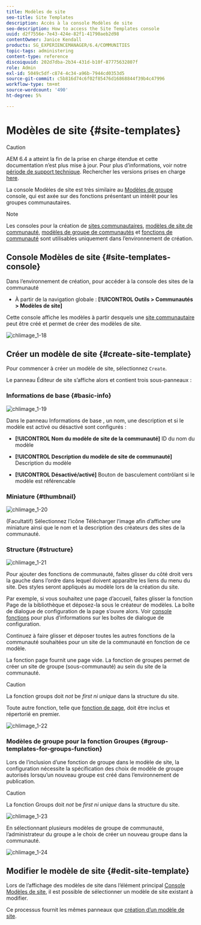 ```yaml
---
title: Modèles de site
seo-title: Site Templates
description: Accès à la console Modèles de site
seo-description: How to access the Site Templates console
uuid: d2f7556e-7e43-424e-82f1-41790aeb2d98
contentOwner: Janice Kendall
products: SG_EXPERIENCEMANAGER/6.4/COMMUNITIES
topic-tags: administering
content-type: reference
discoiquuid: 202d7dba-2b34-431d-b10f-87775632807f
role: Admin
exl-id: 5049c5df-c874-4c34-a96b-7944cd0353d5
source-git-commit: c5b816d74c6f02f85476d16868844f39b4c47996
workflow-type: tm+mt
source-wordcount: '490'
ht-degree: 5%

---
```


# Modèles de site {#site-templates}

>[!CAUTION]
>
>AEM 6.4 a atteint la fin de la prise en charge étendue et cette documentation n’est plus mise à jour. Pour plus d’informations, voir notre [période de support technique](https://helpx.adobe.com/fr/support/programs/eol-matrix.html). Rechercher les versions prises en charge [here](https://experienceleague.adobe.com/docs/?lang=fr).

La console Modèles de site est très similaire au [Modèles de groupe](tools-groups.md) console, qui est axée sur des fonctions présentant un intérêt pour les groupes communautaires.

>[!NOTE]
>
>Les consoles pour la création de [sites communautaires](sites-console.md), [modèles de site de communauté](sites.md), [modèles de groupe de communautés](tools-groups.md) et [fonctions de communauté](functions.md) sont utilisables uniquement dans l’environnement de création.

## Console Modèles de site {#site-templates-console}

Dans l’environnement de création, pour accéder à la console des sites de la communauté

* À partir de la navigation globale : **[!UICONTROL Outils > Communautés > Modèles de site]**

Cette console affiche les modèles à partir desquels une [site communautaire](sites-console.md) peut être créé et permet de créer des modèles de site.

![chlimage_1-18](assets/chlimage_1-18.png)

## Créer un modèle de site {#create-site-template}

Pour commencer à créer un modèle de site, sélectionnez `Create`.

Le panneau Éditeur de site s’affiche alors et contient trois sous-panneaux :

### Informations de base {#basic-info}

![chlimage_1-19](assets/chlimage_1-19.png)

Dans le panneau Informations de base , un nom, une description et si le modèle est activé ou désactivé sont configurés :

* **[!UICONTROL Nom du modèle de site de la communauté]**
ID du nom du modèle

* **[!UICONTROL Description du modèle de site de communauté]**
Description du modèle

* **[!UICONTROL Désactivé/activé]**
Bouton de basculement contrôlant si le modèle est référencable

### Miniature {#thumbnail}

![chlimage_1-20](assets/chlimage_1-20.png)

(Facultatif) Sélectionnez l’icône Télécharger l’image afin d’afficher une miniature ainsi que le nom et la description des créateurs des sites de la communauté.

### Structure {#structure}

![chlimage_1-21](assets/chlimage_1-21.png)

Pour ajouter des fonctions de communauté, faites glisser du côté droit vers la gauche dans l’ordre dans lequel doivent apparaître les liens du menu du site. Des styles seront appliqués au modèle lors de la création du site.

Par exemple, si vous souhaitez une page d’accueil, faites glisser la fonction Page de la bibliothèque et déposez-la sous le créateur de modèles. La boîte de dialogue de configuration de la page s’ouvre alors. Voir [console fonctions](functions.md) pour plus d’informations sur les boîtes de dialogue de configuration.

Continuez à faire glisser et déposer toutes les autres fonctions de la communauté souhaitées pour un site de la communauté en fonction de ce modèle.

La fonction page fournit une page vide. La fonction de groupes permet de créer un site de groupe (sous-communauté) au sein du site de la communauté.

>[!CAUTION]
>
>La fonction groups doit *not* be *first ni unique* dans la structure du site.
>
>Toute autre fonction, telle que [fonction de page](functions.md#page-function), doit être inclus et répertorié en premier.

![chlimage_1-22](assets/chlimage_1-22.png)

### Modèles de groupe pour la fonction Groupes {#group-templates-for-groups-function}

Lors de l’inclusion d’une fonction de groupe dans le modèle de site, la configuration nécessite la spécification des choix de modèle de groupe autorisés lorsqu’un nouveau groupe est créé dans l’environnement de publication.

>[!CAUTION]
>
>La fonction Groups doit *not* be *first ni unique* dans la structure du site.

![chlimage_1-23](assets/chlimage_1-23.png)

En sélectionnant plusieurs modèles de groupe de communauté, l’administrateur du groupe a le choix de créer un nouveau groupe dans la communauté.

![chlimage_1-24](assets/chlimage_1-24.png)

## Modifier le modèle de site {#edit-site-template}

Lors de l’affichage des modèles de site dans l’élément principal [Console Modèles de site](#site-templates-console), il est possible de sélectionner un modèle de site existant à modifier.

Ce processus fournit les mêmes panneaux que [création d’un modèle de site](#create-site-template).
